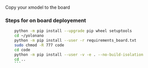 Copy your xmodel to the board

### Steps for on board deployement
```bash
    python -m pip install --upgrade pip wheel setuptools
    cd ~/yolonano
    python -m pip install --user -r requirements_board.txt
    sudo chmod -R 777 code
    cd code
    python -m pip install --user -v -e . --no-build-isolation
    cd ..
    ```



